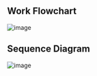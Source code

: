 ## Work Flowchart
![image](https://github.com/user-attachments/assets/9d86f405-deab-4605-b863-277053eaf3d9)

## Sequence Diagram
![image](https://github.com/user-attachments/assets/97defc5a-d721-41fc-a33f-2574f341c619)

